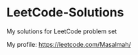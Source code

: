 # LeetCode-Solutions
My solutions for LeetCode problem set

My profile: https://leetcode.com/Masalmah/
